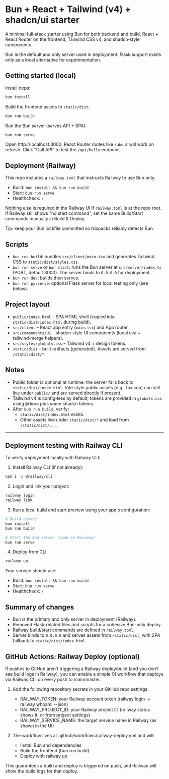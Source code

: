 # Bun + React + Tailwind (v4) + shadcn/ui starter

A minimal full‑stack starter using Bun for both backend and build, React + React Router on the frontend, Tailwind CSS v4, and shadcn‑style components.

Bun is the default and only server used in deployment. Flask support exists only as a local alternative for experimentation.

## Getting started (local)

Install deps:

```bash
bun install
```

Build the frontend assets to `static/dist`:

```bash
bun run build
```

Run the Bun server (serves API + SPA):

```bash
bun run serve
```

Open http://localhost:3000. React Router routes like `/about` will work on refresh. Click "Call API" to test the `/api/hello` endpoint.

## Deployment (Railway)
This repo includes a `railway.toml` that instructs Railway to use Bun only.

- Build: `bun install && bun run build`
- Start: `bun run serve`
- Healthcheck: `/`

Nothing else is required in the Railway UI if `railway.toml` is at the repo root. If Railway still shows "no start command", set the same Build/Start commands manually in Build & Deploy.

Tip: keep your Bun lockfile committed so Nixpacks reliably detects Bun.

## Scripts
- `bun run build`: bundles `src/client/main.tsx` and generates Tailwind CSS to `static/dist/styles.css`.
- `bun run serve` or `bun start`: runs the Bun server at `src/server/index.ts` (PORT, default 3000). The server binds to `0.0.0.0` for deployment.
- `bun run dev`: builds then serves.
- `bun run py:serve`: optional Flask server for local testing only (see below).

## Project layout
- `public/index.html` – SPA HTML shell (copied into `static/dist/index.html` during build).
- `src/client` – React app entry (`main.tsx`) and App router.
- `src/components/ui` – shadcn‑style UI components (local cva + tailwind‑merge helpers).
- `src/styles/globals.css` – Tailwind v4 + design tokens.
- `static/dist` – built artifacts (generated). Assets are served from `/static/dist/*`.

## Notes
- Public folder is optional at runtime: the server falls back to `static/dist/index.html`. Vite‑style public assets (e.g., favicon) can still live under `public/` and are served directly if present.
- Tailwind v4 is config‑less by default; tokens are provided in `globals.css` using `@theme` plus some shadcn tokens.
- After `bun run build`, verify:
  - `static/dist/index.html` exists.
  - Other assets live under `static/dist/*` and load from `/static/dist/...`.

---

## Deployment testing with Railway CLI
To verify deployment locally with Railway CLI:

1) Install Railway CLI (if not already):

```bash
npm i -g @railway/cli
```

2) Login and link your project:

```bash
railway login
railway link
```

3) Run a local build and start preview using your app's configuration:

```bash
# Build assets
bun install
bun run build

# Start the Bun server (same as Railway)
bun run serve
```

4) Deploy from CLI:

```bash
railway up
```

Your service should use:
- Build: `bun install && bun run build`
- Start: `bun run serve`
- Healthcheck: `/`

## Summary of changes
- Bun is the primary and only server in deployment (Railway).
- Removed Flask-related files and scripts for a cohesive Bun-only deploy.
- Railway build/start commands are defined in `railway.toml`.
- Server binds to `0.0.0.0` and serves assets from `/static/dist`, with SPA fallback to `static/dist/index.html`.

## GitHub Actions: Railway Deploy (optional)
If pushes to GitHub aren’t triggering a Railway deploy/build (and you don’t see build logs in Railway), you can enable a simple CI workflow that deploys via Railway CLI on every push to main/master.

1) Add the following repository secrets in your GitHub repo settings:
   - RAILWAY_TOKEN: your Railway account token (railway login -> railway whoami --json)
   - RAILWAY_PROJECT_ID: your Railway project ID (railway status shows it, or from project settings)
   - RAILWAY_SERVICE_NAME: the target service name in Railway (as shown in the UI)

2) The workflow lives at .github/workflows/railway-deploy.yml and will:
   - Install Bun and dependencies
   - Build the frontend (bun run build)
   - Deploy with railway up

This guarantees a build and deploy is triggered on push, and Railway will show the build logs for that deploy.
